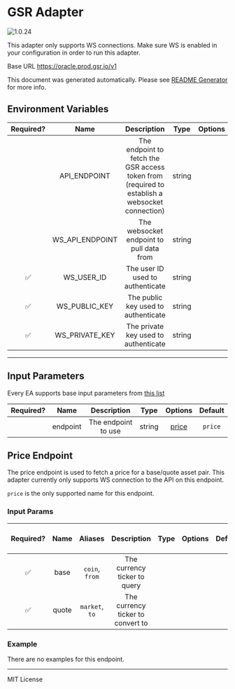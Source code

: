 # GSR Adapter

![1.0.24](https://img.shields.io/github/package-json/v/smartcontractkit/external-adapters-js?filename=packages/sources/gsr/package.json)

This adapter only supports WS connections. Make sure WS is enabled in your configuration in order to run this adapter.

Base URL https://oracle.prod.gsr.io/v1

This document was generated automatically. Please see [README Generator](../../scripts#readme-generator) for more info.

## Environment Variables

| Required? |      Name       |                                          Description                                           |  Type  | Options |              Default              |
| :-------: | :-------------: | :--------------------------------------------------------------------------------------------: | :----: | :-----: | :-------------------------------: |
|           |  API_ENDPOINT   | The endpoint to fetch the GSR access token from (required to establish a websocket connection) | string |         |  `https://oracle.prod.gsr.io/v1`  |
|           | WS_API_ENDPOINT |                            The websocket endpoint to pull data from                            | string |         | `wss://oracle.prod.gsr.io/oracle` |
|    ✅     |   WS_USER_ID    |                                The user ID used to authenticate                                | string |         |                                   |
|    ✅     |  WS_PUBLIC_KEY  |                              The public key used to authenticate                               | string |         |                                   |
|    ✅     | WS_PRIVATE_KEY  |                              The private key used to authenticate                              | string |         |                                   |

---

## Input Parameters

Every EA supports base input parameters from [this list](../../core/bootstrap#base-input-parameters)

| Required? |   Name   |     Description     |  Type  |         Options          | Default |
| :-------: | :------: | :-----------------: | :----: | :----------------------: | :-----: |
|           | endpoint | The endpoint to use | string | [price](#price-endpoint) | `price` |

## Price Endpoint

The price endpoint is used to fetch a price for a base/quote asset pair. This adapter currently only supports WS connection to the API on this endpoint.

`price` is the only supported name for this endpoint.

### Input Params

| Required? | Name  |    Aliases     |            Description            | Type | Options | Default | Depends On | Not Valid With |
| :-------: | :---: | :------------: | :-------------------------------: | :--: | :-----: | :-----: | :--------: | :------------: |
|    ✅     | base  | `coin`, `from` |   The currency ticker to query    |      |         |         |            |                |
|    ✅     | quote | `market`, `to` | The currency ticker to convert to |      |         |         |            |                |

### Example

There are no examples for this endpoint.

---

MIT License
